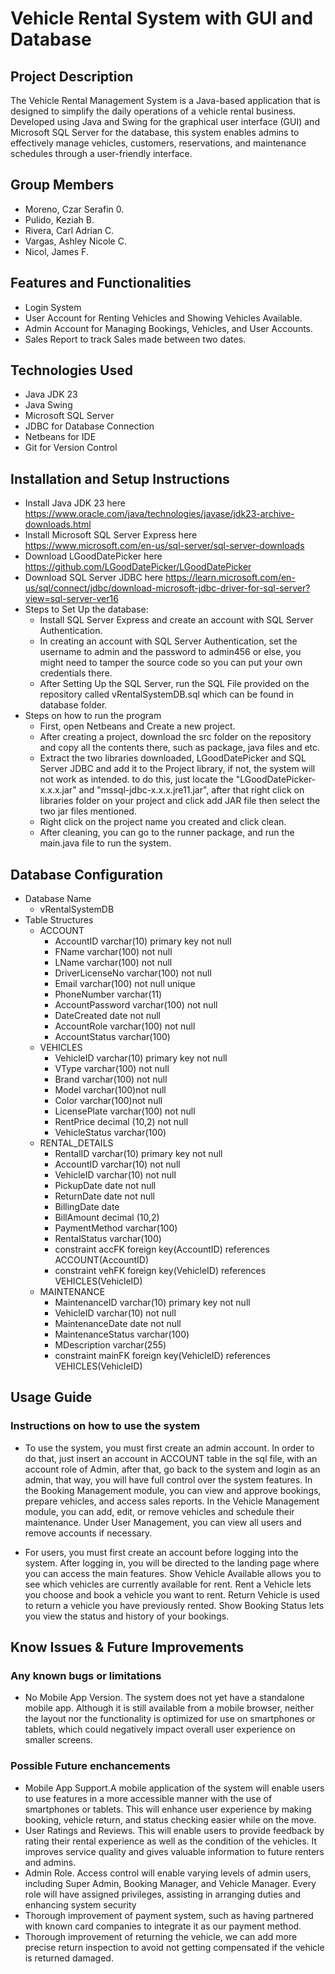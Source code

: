 # Vehicle Rental System with GUI and Database


## Project Description
The Vehicle Rental Management System is a Java-based application that is designed to simplify the daily operations of a vehicle rental business. Developed using Java and Swing for the graphical user interface (GUI) and Microsoft SQL Server for the database, this system enables admins to effectively manage vehicles, customers, reservations, and maintenance schedules through a user-friendly interface.

## Group Members
- Moreno, Czar Serafin 0.
- Pulido, Keziah B.
- Rivera, Carl Adrian C.
- Vargas, Ashley Nicole C.
- Nicol, James F.

## Features and Functionalities
- Login System
- User Account for Renting Vehicles and Showing Vehicles Available.
- Admin Account for Managing Bookings, Vehicles, and User Accounts.
- Sales Report to track Sales made between two dates.

## Technologies Used
- Java JDK 23
- Java Swing
- Microsoft SQL Server 
- JDBC for Database Connection 
- Netbeans for IDE
- Git for Version Control

## Installation and Setup Instructions
- Install Java JDK 23 here https://www.oracle.com/java/technologies/javase/jdk23-archive-downloads.html
- Install Microsoft SQL Server Express here https://www.microsoft.com/en-us/sql-server/sql-server-downloads
- Download LGoodDatePicker here https://github.com/LGoodDatePicker/LGoodDatePicker
- Download SQL Server JDBC here https://learn.microsoft.com/en-us/sql/connect/jdbc/download-microsoft-jdbc-driver-for-sql-server?view=sql-server-ver16
- Steps to Set Up the database:
    - Install SQL Server Express and create an account with SQL Server Authentication. 
    - In creating an account with SQL Server Authentication, set the username to admin and the password to admin456 or else, you might need to tamper the source code so you can put your own credentials there.
    - After Setting Up the SQL Server, run the SQL File provided on the repository called vRentalSystemDB.sql which can be found in database folder.
- Steps on how to run the program
    - First, open Netbeans and Create a new project.
    - After creating a project, download the src folder on the repository and copy all the contents there, such as package, java files and etc.
    - Extract the two libraries downloaded, LGoodDatePicker and SQL Server JDBC and add it to the Project library, if not, the system will not work as intended. to do this, just locate the "LGoodDatePicker-x.x.x.jar" and "mssql-jdbc-x.x.x.jre11.jar", after that right click on libraries folder on your project and click add JAR file then
    select the two jar files mentioned.
    - Right click on the project name you created and click clean.
    - After cleaning, you can go to the runner package, and run the main.java file to run the system.

## Database Configuration
- Database Name
    - vRentalSystemDB
- Table Structures
    - ACCOUNT
        - AccountID varchar(10) primary key not null
        - FName varchar(100) not null 
        - LName varchar(100) not null
        - DriverLicenseNo varchar(100) not null 
        - Email varchar(100) not null unique
        - PhoneNumber varchar(11)
        - AccountPassword varchar(100) not null
        - DateCreated date not null
        - AccountRole varchar(100) not null
        - AccountStatus varchar(100)
    - VEHICLES
        - VehicleID varchar(10) primary key not null 
        - VType varchar(100) not null 
        - Brand varchar(100) not null
        - Model varchar(100)not null
        - Color varchar(100)not null
        - LicensePlate varchar(100) not null
        - RentPrice decimal (10,2) not null 
        - VehicleStatus varchar(100)
    - RENTAL_DETAILS
        - RentalID varchar(10) primary key not null
        - AccountID varchar(10) not null
        - VehicleID varchar(10) not null 
        - PickupDate date not null 
        - ReturnDate date not null
        - BillingDate date 
        - BillAmount decimal (10,2) 
        - PaymentMethod varchar(100)
        - RentalStatus varchar(100)
        - constraint accFK foreign key(AccountID) references ACCOUNT(AccountID)
        - constraint vehFK foreign key(VehicleID) references VEHICLES(VehicleID)
    - MAINTENANCE
        - MaintenanceID varchar(10) primary key not null 
        - VehicleID varchar(10) not null 
        - MaintenanceDate date not null
        - MaintenanceStatus varchar(100)
        - MDescription varchar(255)
        - constraint mainFK foreign key(VehicleID) references VEHICLES(VehicleID)

## Usage Guide
### Instructions on how to use the system
- To use the system, you must first create an admin account. In order to do that, just insert an account in ACCOUNT 
table in the sql file, with an account role of Admin, after that, go back to the system and login as an admin, that 
way, you will have full control over the system features. In the Booking Management module, you can view and approve 
bookings, prepare vehicles, and access sales reports. In the Vehicle Management module, you can add, edit, or remove 
vehicles and schedule their maintenance. Under User Management, you can view all users and remove accounts if 
necessary.

- For users, you must first create an account before logging into the system. After logging in, you will be directed 
to the landing page where you can access the main features. Show Vehicle Available allows you to see which vehicles 
are currently available for rent. Rent a Vehicle lets you choose and book a vehicle you want to rent. Return Vehicle 
is used to return a vehicle you have previously rented. Show Booking Status lets you view the status and history of 
your bookings.

## Know Issues & Future Improvements
### Any known bugs or limitations
- No Mobile App Version. The system does not yet have a standalone mobile app. Although it is still available from a 
    mobile browser, neither the layout nor the functionality is optimized for use on smartphones or tablets, which could 
    negatively impact overall user experience on smaller screens.

### Possible Future enchancements
- Mobile App Support.A mobile application of the system will enable users to use features in a more accessible manner 
with the use of smartphones or tablets. This will enhance user experience by making booking, vehicle return, and 
status checking easier while on the move.
- User Ratings and Reviews. This will enable users to provide feedback by rating their rental experience as well as 
the condition of the vehicles. It improves service quality and gives valuable information to future renters and 
admins.
- Admin Role. Access control will enable varying levels of admin users, including Super Admin, Booking Manager, and 
Vehicle Manager. Every role will have assigned privileges, assisting in arranging duties and enhancing system security
- Thorough improvement of payment system, such as having partnered with known card companies to integrate it as our 
payment method.
- Thorough improvement of returning the vehicle, we can add more precise return inspection to avoid not getting 
compensated if the vehicle is returned damaged.


